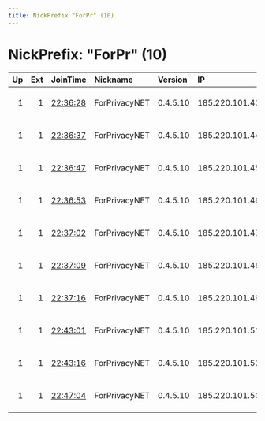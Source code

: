 ```yaml
---
title: NickPrefix "ForPr" (10)
---
```


# NickPrefix: "ForPr" (10)

|   Up |   Ext | JoinTime                                                                                            | Nickname      | Version   | IP             | AS                     | CC   |   ORp |   Dirp | OS    | Contact                           |   eFamMembers |
|-----:|------:|:----------------------------------------------------------------------------------------------------|:--------------|:----------|:---------------|:-----------------------|:-----|------:|-------:|:------|:----------------------------------|--------------:|
|    1 |     1 | [22:36:28](https://metrics.torproject.org/rs.html#details/829EC1AF85B89A4CD9E10C7271FEFF19A64C4A77) | ForPrivacyNET | 0.4.5.10  | 185.220.101.43 | CIA TRIAD SECURITY LLC | us   | 10043 |   1043 | Linux | abuse@for-privacy.net email:admin |             1 |
|    1 |     1 | [22:36:37](https://metrics.torproject.org/rs.html#details/4A169C0A14E41F647D009EC49D28A3D11629DAF0) | ForPrivacyNET | 0.4.5.10  | 185.220.101.44 | CIA TRIAD SECURITY LLC | us   | 10044 |   1044 | Linux | abuse@for-privacy.net email:admin |             1 |
|    1 |     1 | [22:36:47](https://metrics.torproject.org/rs.html#details/F6CA925CDCD1B12F693A4B6EC79EA914DCDC9800) | ForPrivacyNET | 0.4.5.10  | 185.220.101.45 | CIA TRIAD SECURITY LLC | us   | 10045 |   1045 | Linux | abuse@for-privacy.net email:admin |             1 |
|    1 |     1 | [22:36:53](https://metrics.torproject.org/rs.html#details/C218A910CEF43EF5E4B9FC9F2026A7DA3958D9F4) | ForPrivacyNET | 0.4.5.10  | 185.220.101.46 | CIA TRIAD SECURITY LLC | us   | 10046 |   1046 | Linux | abuse@for-privacy.net email:admin |             1 |
|    1 |     1 | [22:37:02](https://metrics.torproject.org/rs.html#details/2390B303058F5EC1E1BEAAEECE3AAF2CF97B71F4) | ForPrivacyNET | 0.4.5.10  | 185.220.101.47 | CIA TRIAD SECURITY LLC | us   | 10047 |   1047 | Linux | abuse@for-privacy.net email:admin |             1 |
|    1 |     1 | [22:37:09](https://metrics.torproject.org/rs.html#details/700656570DF73C4FC4059FEF2F7DE08B2721E409) | ForPrivacyNET | 0.4.5.10  | 185.220.101.48 | CIA TRIAD SECURITY LLC | us   | 10048 |   1048 | Linux | abuse@for-privacy.net email:admin |             1 |
|    1 |     1 | [22:37:16](https://metrics.torproject.org/rs.html#details/A398080A6A72F828DC4476DE45E28C5892CA1070) | ForPrivacyNET | 0.4.5.10  | 185.220.101.49 | CIA TRIAD SECURITY LLC | us   | 10049 |   1049 | Linux | abuse@for-privacy.net email:admin |             1 |
|    1 |     1 | [22:43:01](https://metrics.torproject.org/rs.html#details/04749CD6A6BE1C0B14EE63DFD0F13EEB9EFEE8AB) | ForPrivacyNET | 0.4.5.10  | 185.220.101.51 | CIA TRIAD SECURITY LLC | us   | 10051 |   1051 | Linux | abuse@for-privacy.net email:admin |             1 |
|    1 |     1 | [22:43:16](https://metrics.torproject.org/rs.html#details/C4CE54BF7CF355433FF6E9D80240070F65B6B96E) | ForPrivacyNET | 0.4.5.10  | 185.220.101.52 | CIA TRIAD SECURITY LLC | us   | 10052 |   1052 | Linux | abuse@for-privacy.net email:admin |             1 |
|    1 |     1 | [22:47:04](https://metrics.torproject.org/rs.html#details/9B070A04BE3C9364C7E0D961BB3569C334663CA0) | ForPrivacyNET | 0.4.5.10  | 185.220.101.50 | CIA TRIAD SECURITY LLC | us   | 10050 |   1050 | Linux | abuse@for-privacy.net email:admin |             1 |
